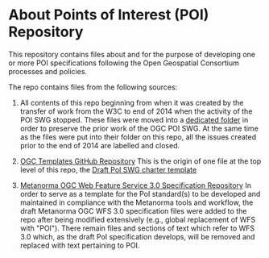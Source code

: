 About Points of Interest (POI) Repository
===

This repository contains files about and for the purpose of developing one or more POI specifications following the Open Geospatial Consortium processes and policies.

The repo contains files from the following sources:

1. All contents of this repo beginning from when it was created by the transfer of work from the W3C to end of 2014 when the activity of the POI SWG stopped. These files were moved into a [dedicated folder](https://github.com/opengeospatial/poi/tree/main/POI-repo-files-Pre-2014) in order to preserve the prior work of the OGC POI SWG. At the same time as the files were put into their folder on this repo, all the issues created prior to the end of 2014 are labelled and closed.

2. [OGC Templates GitHub Repository](https://github.com/opengeospatial/templates)
This is the origin of one file at the top level of this repo, the [Draft PoI SWG charter template](https://github.com/opengeospatial/poi/blob/main/Draft_PoI_SWG_charter.adoc)

3. [Metanorma OGC Web Feature Service 3.0 Specification Repository](https://github.com/metanorma/ogc-wfs/tree/afad7f2cfca77ba67c5b82dee68124dd077b9b4f)
In order to serve as a template for the PoI standard(s) to be developed and maintained in compliance with the Metanorma tools and workflow, the draft Metanorma OGC WFS 3.0 specification files were added to the repo after being modified extensively (e.g., global replacement of WFS with "POI"). There remain files and sections of text which refer to WFS 3.0 which, as the draft PoI specification develops, will be removed and replaced with text pertaining to POI.
